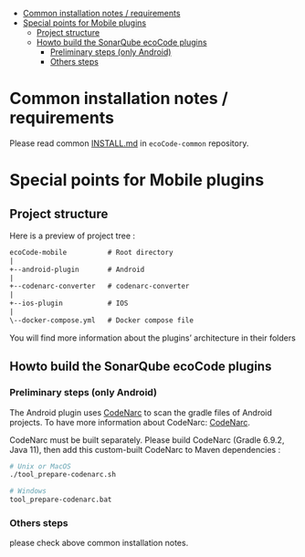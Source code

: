 - [Common installation notes / requirements](#common-installation-notes--requirements)
- [Special points for Mobile plugins](#special-points-for-mobile-plugins)
  - [Project structure](#project-structure)
  - [Howto build the SonarQube ecoCode plugins](#howto-build-the-sonarqube-ecocode-plugins)
    - [Preliminary steps (only Android)](#preliminary-steps-only-android)
    - [Others steps](#others-steps)

Common installation notes / requirements
========================================

Please read common [INSTALL.md](https://github.com/green-code-initiative/ecoCode-common/blob/main/doc/INSTALL.md) in `ecoCode-common` repository.

Special points for Mobile plugins
=================================

Project structure
-----------------

Here is a preview of project tree :

```txt
ecoCode-mobile          # Root directory
|
+--android-plugin       # Android
|
+--codenarc-converter   # codenarc-converter
|
+--ios-plugin           # IOS
|
\--docker-compose.yml   # Docker compose file
```

You will find more information about the plugins’ architecture in their folders

Howto build the SonarQube ecoCode plugins
-----------------------------------------

### Preliminary steps (only Android)

The Android plugin uses [CodeNarc](https://codenarc.org/) to scan the gradle files of Android projects. To have more information about CodeNarc: [CodeNarc](/codenarc-converter/CodeNarc/README.md).

CodeNarc must be built separately.
Please build CodeNarc (Gradle 6.9.2, Java 11), then add this custom-built CodeNarc to Maven dependencies :

```sh
# Unix or MacOS
./tool_prepare-codenarc.sh

# Windows
tool_prepare-codenarc.bat
```

### Others steps

please check above common installation notes.
